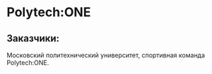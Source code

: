 # Polytech:ONE

## Заказчики:
Московский политехнический университет, спортивная команда Polytech:ONE.

